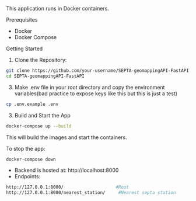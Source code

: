 This application runs in Docker containers.

Prerequisites
  - Docker
  - Docker Compose

Getting Started
1. Clone the Repository:
 ```bash
git clone https://github.com/your-username/SEPTA-geomappingAPI-FastAPI.git
cd SEPTA-geomappingAPI-FastAPI
```


3. Make .env file in your root directory and copy the environment variables(bad practice to expose keys like this but this is just a test)
```bash
cp .env.example .env
```

3. Build and Start the App
```bash
docker-compose up --build
```

This will build the images and start the containers.

To stop the app:

```bash
docker-compose down
```

- Backend is hosted at: http://localhost:8000
- Endpoints:
```bash
http://127.0.0.1:8000/                    #Root
http://127.0.0.1:8000/nearest_station/     #Nearest septa station
```


